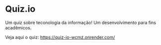 # Quiz.io
Um quiz sobre teconologia da informação! Um desenvolvimento para fins acadêmicos.

Veja aqui o quiz: https://quiz-io-wcmz.onrender.com/
